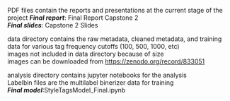 PDF files contain the reports and presentations at the current stage of the project
***Final report***: Final Report Capstone 2 </br>
***Final slides***: Capstone 2 Slides </br>

data directory contains the raw metadata, cleaned metadata, and training data for various tag frequency cutoffs (100, 500, 1000, etc) <br/>
images not included in data directory because of size <br/>
images can be downloaded from https://zenodo.org/record/833051 <br/>

analysis directory contains jupyter notebooks for the analysis <br/>
Labelbin files are the multilabel binerizer data for training <br/>
***Final model***:StyleTagsModel_Final.ipynb <br/>
